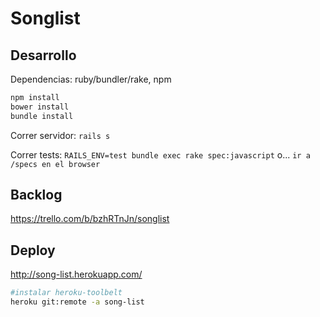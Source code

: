 Songlist
========

## Desarrollo

Dependencias: ruby/bundler/rake, npm

```bash
npm install
bower install
bundle install
```

Correr servidor:
`rails s`

Correr tests:
`RAILS_ENV=test bundle exec rake spec:javascript`
o...
`ir a /specs en el browser`


## Backlog

https://trello.com/b/bzhRTnJn/songlist

## Deploy

http://song-list.herokuapp.com/

```bash
#instalar heroku-toolbelt
heroku git:remote -a song-list
```
